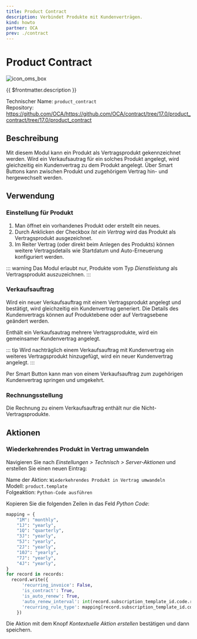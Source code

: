 ```yaml
---
title: Product Contract
description: Verbindet Produkte mit Kundenverträgen.
kind: howto
partner: OCA
prev: ./contract
---
```

# Product Contract

![icon_oms_box](../attachments/icons_odoo_mint_system.png)

{{ $frontmatter.description }}

Technischer Name: `product_contract`\
Repository: <https://github.com/OCA/https://github.com/OCA/contract/tree/17.0/product_contract/tree/17.0/product_contract>

## Beschreibung

Mit diesem Modul kann ein Produkt als Vertragsprodukt gekennzeichnet werden. Wird ein Verkaufsautrag für ein solches Produkt angelegt, wird gleichzeitig ein Kundenvertrag zu dem Produkt angelegt. Über Smart Buttons kann zwischen Produkt und zugehörigem Vertrag hin- und hergewechselt werden.

## Verwendung

### Einstellung für Produkt

1. Man öffnet ein vorhandenes Produkt oder erstellt ein neues.
2. Durch Anklicken der Checkbox *Ist ein Vertrag* wird das Produkt als Vertragsprodukt ausgezeichnet.
3. Im Reiter Vertrag (oder direkt beim Anlegen des Produkts) können weitere Vertragsdetails wie Startdatum und Auto-Erneuerung konfiguriert werden.

::: warning
Das Modul erlaubt nur, Produkte vom Typ *Dienstleistung* als Vertragsprodukt auszuzeichnen.
:::

### Verkaufsauftrag

Wird ein neuer Verkaufsauftrag mit einem Vertragsprodukt angelegt und bestätigt, wird gleichzeitig ein Kundenvertrag generiert. Die Details des Kundenvertrags können auf Produktebene oder auf Vertragsebene geändert werden.

Enthält ein Verkaufsautrag mehrere Vertragsprodukte, wird ein gemeinsamer Kundenvertrag angelegt.

::: tip
Wird nachträglich einem Verkaufsauftrag mit Kundenvertrag ein weiteres Vertragsprodukt hinzugefügt, wird ein neuer Kundenvertrag angelegt.
:::

Per Smart Button kann man von einem Verkaufsauftrag zum zugehörigen Kundenvertrag springen und umgekehrt.

### Rechnungsstellung

Die Rechnung zu einem Verkaufsauftrag enthält nur die Nicht-Vertragsprodukte.

## Aktionen

### Wiederkehrendes Produkt in Vertrag umwandeln

Navigieren Sie nach *Einstellungen > Technisch > Server-Aktionen* und erstellen Sie einen neuen Eintrag:

Name der Aktion: `Wiederkehrendes Produkt in Vertrag umwandeln`\
Modell: `product.template`\
Folgeaktion: `Python-Code ausführen`

Kopieren Sie die folgenden Zeilen in das Feld *Python Code*:

```python
mapping = {
	"1M": "monthly",
	"1J": "yearly",
	"1Q": "quarterly",
	"3J": "yearly",
	"5J": "yearly",
	"2J": "yearly",
	"10J": "yearly",
	"7J": "yearly",
	"4J": "yearly",
}
for record in records:  
  record.write({
	  'recurring_invoice': False,
	  'is_contract': True,
	  'is_auto_renew': True,
	  'auto_renew_interval': int(record.subscription_template_id.code.replace("J", "").replace("Q", "").replace("M", "")),
	  'recurring_rule_type': mapping[record.subscription_template_id.code]
	})
```

Die Aktion mit dem Knopf *Kontextuelle Aktion erstellen* bestätigen und dann speichern.

